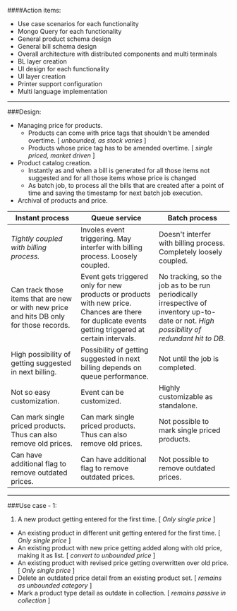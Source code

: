####Action items:
* Use case scenarios for each functionality
* Mongo Query for each functionality
* General product schema design
* General bill schema design
* Overall architecture with distributed components and multi terminals
* BL layer creation
* UI design for each functionality
* UI layer creation
* Printer support configuration
* Multi language implementation

---
###Design:
* Managing price for products.
  * Products can come with price tags that shouldn't be amended overtime. [ _unbounded, as stock varies_ ]
  * Products whose price tag has to be amended overtime. [ _single priced, market driven_ ]
* Product catalog creation.
  * Instantly as and when a bill is generated for all those items not suggested and for all those items whose price is changed
  * As batch job, to process all the bills that are created after a point of time and saving the timestamp for next batch job execution.
* Archival of products and price.

Instant process | Queue service | Batch process
---|---|---
_Tightly coupled with billing process._ | Involes event triggering. May interfer with billing process. Loosely coupled. | Doesn't interfer with billing process. Completely loosely coupled.
Can track those items that are new or with new price and hits DB only for those records. | Event gets triggered only for new products or products with new price. Chances are there for duplicate events getting triggered at certain intervals. | No tracking, so the job as to be run periodically irrespective of inventory up-to-date or not. _High possibility of redundant hit to DB._
High possibility of getting suggested in next billing. | Possibility of getting suggested in next billing depends on queue performance. | Not until the job is completed.
Not so easy customization. | Event can be customized. | Highly customizable as standalone.
Can mark single priced products. Thus can also remove old prices. | Can mark single priced products. Thus can also remove old prices. | Not possible to mark single priced products.
Can have additional flag to remove outdated prices. | Can have additional flag to remove outdated prices. | Not possible to remove outdated prices.

---
###Use case - 1:
1. A new product getting entered for the first time. [ _Only single price_ ]
* An existing product in different unit getting entered for the first time. [ _Only single price_ ]
* An existing product with new price getting added along with old price, making it as list. [ _convert to unbounded price_ ]
* An existing product with revised price getting overwritten over old price. [ _Only single price_ ]
* Delete an outdated price detail from an existing product set. [ _remains as unbounded category_ ]
* Mark a product type detail as outdate in collection. [ _remains passive in collection_ ]


